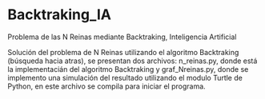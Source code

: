 # Backtraking_IA
Problema de las N Reinas mediante Backtraking, Inteligencia Artificial 

Solución del problema de N Reinas utilizando el algoritmo Backtraking (búsqueda hacia atras), se presentan dos archivos: n_reinas.py, donde está la implementacián del algoritmo Backtraking y
graf_Nreinas.py, donde se implemento una simulación del resultado utilizando el modulo Turtle de Python, en este archivo se compila para iniciar el programa.
